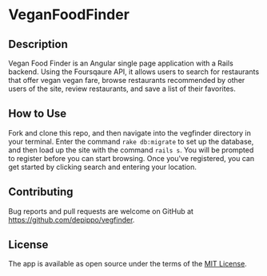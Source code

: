 # VeganFoodFinder

## Description
Vegan Food Finder is an Angular single page application with a Rails backend. Using the Foursqaure API, it allows users to search for restaurants that offer vegan vegan fare, browse restaurants recommended by other users of the site, review restaurants, and save a list of their favorites.

## How to Use

Fork and clone this repo, and then navigate into the vegfinder directory in your terminal. Enter the command `rake db:migrate` to set up the database, and then load up the site with the command `rails s`. You will be prompted to register before you can start browsing. Once you've registered, you can get started by clicking search and entering your location.


## Contributing

Bug reports and pull requests are welcome on GitHub at https://github.com/depippo/vegfinder.


## License

The app is available as open source under the terms of the [MIT License](http://opensource.org/licenses/MIT).

